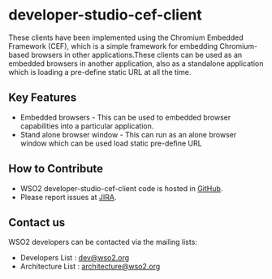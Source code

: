 # developer-studio-cef-client

These clients have been implemented using the Chromium Embedded Framework (CEF), which is a simple framework for embedding Chromium-based browsers in other applications.These clients can be used as an embedded browsers in another application, also as a standalone application which is loading a pre-define static URL at all the time.

## Key Features

* Embedded browsers - This can be used to embedded browser capabilities into a particular application.
* Stand alone browser window - This can run as an alone browser window which can be used load static pre-define URL

## How to Contribute

* WSO2 developer-studio-cef-client code is hosted in [GitHub](https://github.com/wso2/developer-studio-cef-client.git).
* Please report issues at [JIRA](https://wso2.org/jira/browse/TOOLS).


## Contact us

WSO2 developers can be contacted via the mailing lists:

* Developers List : dev@wso2.org
* Architecture List : architecture@wso2.org
